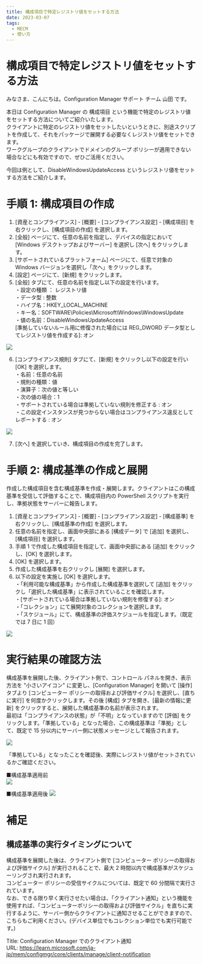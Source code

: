 ```yaml
---
title: 構成項目で特定レジストリ値をセットする方法
date: 2023-03-07
tags:
  - MECM
  - 使い方
---
```

# 構成項目で特定レジストリ値をセットする方法
みなさま、こんにちは。Configuration Manager サポート チーム 山田 です。  
  
本日は Configuration Manager の 構成項目 という機能で特定のレジストリ値をセットする方法についてご紹介いたします。  
クライアントに特定のレジストリ値をセットしたいというときに、別途スクリプトを作成して、それをパッケージで展開する必要なくレジストリ値をセットできます。  
ワークグループのクライアントでドメインのグループ ポリシーが適用できない場合などにも有効ですので、ぜひご活用ください。  
  
今回は例として、DisableWindowsUpdateAccess というレジストリ値をセットする方法をご紹介します。  

# 手順 1: 構成項目の作成
1. [資産とコンプライアンス] - [概要] - [コンプライアンス設定] - [構成項目] を右クリックし、[構成項目の作成] を選択します。  
2. [全般] ページにて、任意の名前を指定し、デバイスの指定において [Windows デスクトップおよびサーバー] を選択し [次へ] をクリックします。  
3. [サポートされているプラットフォーム] ページにて、任意で対象の Windows バージョンを選択し「次へ」をクリックします。  
4. [設定] ページにて、[新規] をクリックします。  
5. [全般] タブにて、任意の名前を指定し以下の設定を行います。  
・設定の種類 ： レジストリ値  
・データ型 : 整数  
・ハイブ名：HKEY_LOCAL_MACHINE  
・キー名：SOFTWARE\Policies\Microsoft\Windows\WindowsUpdate  
・値の名前：DisableWindowsUpdateAccess  
[準拠していないルール用に修復された場合には REG_DWORD データ型としてレジストリ値を作成する]: オン  

![](./20230307_01/2023-03-07-12-00-44.png)

6. [コンプライアンス規則] タブにて、[新規] をクリックし以下の設定を行い [OK] を選択します。  
・名前：任意の名前  
・規則の種類：値  
・演算子：次の値と等しい  
・次の値の場合：1  
・サポートされている場合は準拠していない規則を修正する : オン  
・この設定インスタンスが見つからない場合はコンプライアンス違反としてレポートする : オン  

![](./20230307_01/2023-03-07-13-02-36.png)

7. [次へ] を選択していき、構成項目の作成を完了します。  
  
# 手順 2: 構成基準の作成と展開
作成した構成項目を含む構成基準を作成・展開します。クライアントはこの構成基準を受信して評価することで、構成項目内の PowerShell スクリプトを実行し、準拠状態をサーバーに報告します。  

1. [資産とコンプライアンス] - [概要] - [コンプライアンス設定] - [構成基準] を右クリックし、[構成基準の作成] を選択します。  
2. 任意の名前を指定し、画面中央部にある [構成データ] で [追加] を選択し、[構成項目] を選択します。  
3. 手順 1 で作成した構成項目を指定して、画面中央部にある [追加] をクリックし、[OK] を選択します。  
4. [OK] を選択します。  
5. 作成した構成基準を右クリックし [展開] を選択します。  
6. 以下の設定を実施し [OK] を選択します。  
・「利用可能な構成基準」から作成した構成基準を選択して [追加] をクリックし「選択した構成基準」に表示されていることを確認します。  
・[サポートされている場合は準拠していない規則を修復する]: オン  
・「コレクション」にて展開対象のコレクションを選択します。  
・「スケジュール」にて、構成基準の評価スケジュールを指定します。（既定では 7 日に 1 回）  

![](./20230307_01/2023-03-07-16-56-07.png)

# 実行結果の確認方法
構成基準を展開した後、クライアント側で、コントロール パネルを開き、表示方法を "小さいアイコン" に変更し、[Configuration Manager] を開いて [操作] タブより [コンピューター ポリシーの取得および評価サイクル] を選択し、[直ちに実行] を何度かクリックします。その後 [構成] タブを開き、[最新の情報に更新] をクリックすると、展開した構成基準の名前が表示されます。  
最初は「コンプライアンスの状態」が「不明」となっていますので [評価] をクリックします。「準拠している」となった場合、この構成基準は「準拠」として、既定で 15 分以内にサーバー側に状態メッセージとして報告されます。  

![](./20230307_01/2023-03-07-13-09-32.png)

「準拠している」となったことを確認後、実際にレジストリ値がセットされているかご確認ください。  
  
■構成基準適用前  
![](./20230307_01/2023-03-07-13-10-58.png)
  
■構成基準適用後
![](./20230307_01/2023-03-07-13-11-10.png)

# 補足
## 構成基準の実行タイミングについて
構成基準を展開した後は、クライアント側で [コンピューター ポリシーの取得および評価サイクル] が実行されることで、最大 2 時間以内で構成基準がスケジューリングされ実行されます。  
コンピューター ポリシーの受信サイクルについては、既定で 60 分間隔で実行されています。  
なお、できる限り早く実行させたい場合は、「クライアント通知」という機能を使用すれば、「コンピューターポリシーの取得および評価サイクル」を直ちに実行するように、サーバー側からクライアントに通知させることができますので、こちらもご利用ください。(デバイス単位でもコレクション単位でも実行可能です。)  
  
Title: Configuration Manager でのクライアント通知  
URL: https://learn.microsoft.com/ja-jp/mem/configmgr/core/clients/manage/client-notification
